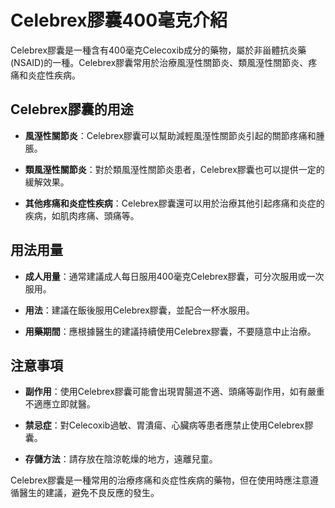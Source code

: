 # Celebrex膠囊400毫克介紹
Celebrex膠囊是一種含有400毫克Celecoxib成分的藥物，屬於非甾體抗炎藥(NSAID)的一種。Celebrex膠囊常用於治療風溼性關節炎、類風溼性關節炎、疼痛和炎症性疾病。
## Celebrex膠囊的用途
- **風溼性關節炎**：Celebrex膠囊可以幫助減輕風溼性關節炎引起的關節疼痛和腫脹。
- **類風溼性關節炎**：對於類風溼性關節炎患者，Celebrex膠囊也可以提供一定的緩解效果。
- **其他疼痛和炎症性疾病**：Celebrex膠囊還可以用於治療其他引起疼痛和炎症的疾病，如肌肉疼痛、頭痛等。
## 用法用量
- **成人用量**：通常建議成人每日服用400毫克Celebrex膠囊，可分次服用或一次服用。
- **用法**：建議在飯後服用Celebrex膠囊，並配合一杯水服用。
- **用藥期間**：應根據醫生的建議持續使用Celebrex膠囊，不要隨意中止治療。
## 注意事項
- **副作用**：使用Celebrex膠囊可能會出現胃腸道不適、頭痛等副作用，如有嚴重不適應立即就醫。
- **禁忌症**：對Celecoxib過敏、胃潰瘍、心臟病等患者應禁止使用Celebrex膠囊。
- **存儲方法**：請存放在陰涼乾燥的地方，遠離兒童。
Celebrex膠囊是一種常用的治療疼痛和炎症性疾病的藥物，但在使用時應注意遵循醫生的建議，避免不良反應的發生。